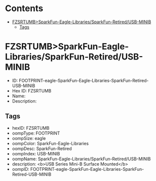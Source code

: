 



Contents
========

* [FZSRTUMB>SparkFun-Eagle-Libraries/SparkFun-Retired/USB-MINIB](#fzsrtumbsparkfun-eagle-librariessparkfun-retiredusb-minib)
	* [Tags](#tags)

# FZSRTUMB>SparkFun-Eagle-Libraries/SparkFun-Retired/USB-MINIB

- ID: FOOTPRINT-eagle-SparkFun-Eagle-Libraries-SparkFun-Retired-USB-MINIB
- Hex ID: FZSRTUMB
- Name: 
- Description: 

## Tags

- hexID: FZSRTUMB
- oompType: FOOTPRINT
- oompSize: eagle
- oompColor: SparkFun-Eagle-Libraries
- oompDesc: SparkFun-Retired
- oompIndex: USB-MINIB
- oompName: SparkFun-Eagle-Libraries/SparkFun-Retired/USB-MINIB
- description: &lt;b&gt;USB Series Mini-B Surface Mounted&lt;/b&gt;
- oompID: FOOTPRINT-eagle-SparkFun-Eagle-Libraries-SparkFun-Retired-USB-MINIB
